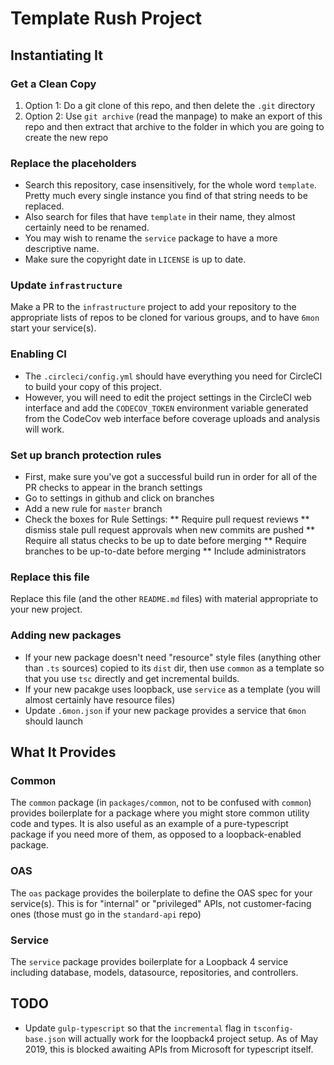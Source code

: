 # Template Rush Project

## Instantiating It

### Get a Clean Copy

1. Option 1: Do a git clone of this repo, and then delete the `.git` directory
2. Option 2: Use `git archive` (read the manpage) to make an export of this repo
   and then extract that archive to the folder in which you are going to create
   the new repo

### Replace the placeholders

* Search this repository, case insensitively, for the whole word `template`.
  Pretty much every single instance you find of that string needs to be
  replaced.
* Also search for files that have `template` in their name, they almost
  certainly need to be renamed.
* You may wish to rename the `service` package to have a more descriptive name.
* Make sure the copyright date in `LICENSE` is up to date.

### Update `infrastructure`

Make a PR to the `infrastructure` project to add your repository to the
appropriate lists of repos to be cloned for various groups, and to have `6mon`
start your service(s).

### Enabling CI

* The `.circleci/config.yml` should have everything you need for CircleCI to
  build your copy of this project.
* However, you will need to edit the project settings in the CircleCI web
  interface and add the `CODECOV_TOKEN` environment variable generated from the
  CodeCov web interface before coverage uploads and analysis will work.

### Set up branch protection rules

* First, make sure you've got a successful build run in order for all of the
  PR checks to appear in the branch settings
* Go to settings in github and click on branches
* Add a new rule for `master` branch
* Check the boxes for Rule Settings:
** Require pull request reviews
** dismiss stale pull request approvals when new commits are pushed
** Require all status checks to be up to date before merging
** Require branches to be up-to-date before merging
** Include administrators

### Replace this file

Replace this file (and the other `README.md` files) with material appropriate to
your new project.

### Adding new packages

* If your new package doesn't need "resource" style files (anything other
  than `.ts` sources) copied to its `dist` dir, then use `common` as a
  template so that you use `tsc` directly and get incremental builds.
* If your new pacakge uses loopback, use `service` as a template (you will
  almost certainly have resource files)
* Update `.6mon.json` if your new package provides a service that `6mon` should
  launch

## What It Provides

### Common

The `common` package (in `packages/common`, not to be confused with `common`)
provides boilerplate for a package where you might store common utility code
and types.  It is also useful as an example of a pure-typescript package if you
need more of them, as opposed to a loopback-enabled package.

### OAS

The `oas` package provides the boilerplate to define the OAS spec for your
service(s).  This is for "internal" or "privileged" APIs, not customer-facing
ones (those must go in the `standard-api` repo)

### Service

The `service` package provides boilerplate for a Loopback 4 service including
database, models, datasource, repositories, and controllers.

## TODO

* Update `gulp-typescript` so that the `incremental` flag in
  `tsconfig-base.json` will actually work for the loopback4 project setup.
  As of May 2019, this is blocked awaiting APIs from Microsoft for
  typescript itself.
